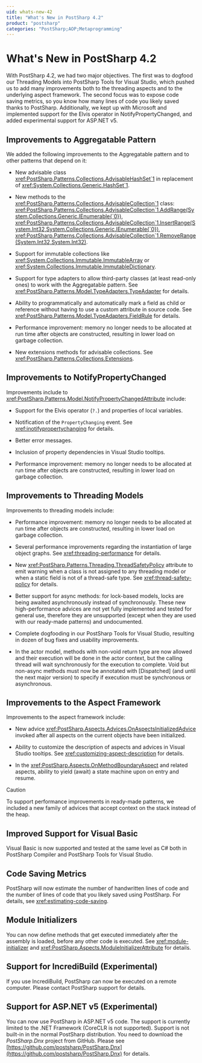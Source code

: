```yaml
---
uid: whats-new-42
title: "What's New in PostSharp 4.2"
product: "postsharp"
categories: "PostSharp;AOP;Metaprogramming"
---
```

# What's New in PostSharp 4.2

With PostSharp 4.2, we had two major objectives. The first was to dogfood our Threading Models into PostSharp Tools for Visual Studio, which pushed us to add many improvements both to the threading aspects and to the underlying aspect framework. The second focus was to expose code saving metrics, so you know how many lines of code you likely saved thanks to PostSharp. Additionally, we kept up with Microsoft and implemented support for the Elvis operator in NotifyPropertyChanged, and added experimental support for ASP.NET v5.


## Improvements to Aggregatable Pattern

We added the following improvements to the Aggregatable pattern and to other patterns that depend on it:

* New advisable class <xref:PostSharp.Patterns.Collections.AdvisableHashSet`1> in replacement of <xref:System.Collections.Generic.HashSet`1>. 

* New methods to the <xref:PostSharp.Patterns.Collections.AdvisableCollection`1> class: <xref:PostSharp.Patterns.Collections.AdvisableCollection`1.AddRange(System.Collections.Generic.IEnumerable{`0})>, <xref:PostSharp.Patterns.Collections.AdvisableCollection`1.InsertRange(System.Int32,System.Collections.Generic.IEnumerable{`0})>, <xref:PostSharp.Patterns.Collections.AdvisableCollection`1.RemoveRange(System.Int32,System.Int32)>. 

* Support for immutable collections like <xref:System.Collections.Immutable.ImmutableArray> or <xref:System.Collections.Immutable.ImmutableDictionary>. 

* Support for type adapters to allow third-party classes (at least read-only ones) to work with the Aggregatable pattern. See <xref:PostSharp.Patterns.Model.TypeAdapters.TypeAdapter> for details. 

* Ability to programmatically and automatically mark a field as child or reference without having to use a custom attribute in source code. See <xref:PostSharp.Patterns.Model.TypeAdapters.FieldRule> for details. 

* Performance improvement: memory no longer needs to be allocated at run time after objects are constructed, resulting in lower load on garbage collection.

* New extensions methods for advisable collections. See <xref:PostSharp.Patterns.Collections.Extensions>. 


## Improvements to NotifyPropertyChanged

Improvements include to <xref:PostSharp.Patterns.Model.NotifyPropertyChangedAttribute> include: 

* Support for the Elvis operator (`?.`) and properties of local variables. 

* Notification of the `PropertyChanging` event. See <xref:inotifypropertychanging> for details. 

* Better error messages.

* Inclusion of property dependencies in Visual Studio tooltips.

* Performance improvement: memory no longer needs to be allocated at run time after objects are constructed, resulting in lower load on garbage collection.


## Improvements to Threading Models

Improvements to threading models include:

* Performance improvement: memory no longer needs to be allocated at run time after objects are constructed, resulting in lower load on garbage collection.

* Several performance improvements regarding the instantiation of large object graphs. See <xref:threading-performance> for details. 

* New <xref:PostSharp.Patterns.Threading.ThreadSafetyPolicy> attribute to emit warning when a class is not assigned to any threading model or when a static field is not of a thread-safe type. See <xref:thread-safety-policy> for details. 

* Better support for async methods: for lock-based models, locks are being awaited asynchronously instead of synchronously. These new high-performance advices are not yet fully implemented and tested for general use, therefore they are unsupported (except when they are used with our ready-made patterns) and undocumented.

* Complete dogfooding in our PostSharp Tools for Visual Studio, resulting in dozen of bug fixes and usability improvements.

* In the actor model, methods with non-void return type are now allowed and their execution will be done in the actor context, but the calling thread will wait synchronously for the execution to complete. Void but non-async methods must now be annotated with [Dispatched] (and until the next major version) to specify if execution must be synchronous or asynchronous.


## Improvements to the Aspect Framework

Improvements to the aspect framework include:

* New advice <xref:PostSharp.Aspects.Advices.OnAspectsInitializedAdvice> invoked after all aspects on the current objects have been initialized. 

* Ability to customize the description of aspects and advices in Visual Studio tooltips. See <xref:customizing-aspect-description> for details. 

* In the <xref:PostSharp.Aspects.OnMethodBoundaryAspect> and related aspects, ability to yield (await) a state machine upon on entry and resume. 

> [!CAUTION]
> To support performance improvements in ready-made patterns, we included a new family of advices that accept context on the stack instead of the heap.


## Improved Support for Visual Basic

Visual Basic is now supported and tested at the same level as C# both in PostSharp Compiler and PostSharp Tools for Visual Studio.


## Code Saving Metrics

PostSharp will now estimate the number of handwritten lines of code and the number of lines of code that you likely saved using PostSharp. For details, see <xref:estimating-code-saving>. 


## Module Initializers

You can now define methods that get executed immediately after the assembly is loaded, before any other code is executed. See <xref:module-initializer> and <xref:PostSharp.Aspects.ModuleInitializerAttribute> for details. 


## Support for IncrediBuild (Experimental)

If you use IncrediBuild, PostSharp can now be executed on a remote computer. Please contact PostSharp support for details.


## Support for ASP.NET v5 (Experimental)

You can now use PostSharp in ASP.NET v5 code. The support is currently limited to the .NET Framework (CoreCLR is not supported). Support is not built-in in the normal PostSharp distribution. You need to download the *PostSharp.Dnx* project from GitHub. Please see [https://github.com/postsharp/PostSharp.Dnx](https://github.com/postsharp/PostSharp.Dnx) for details. 

